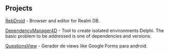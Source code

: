 ## Projects

[RebDroid](https://progcomrapadura.github.io/RebDroid/) - Browser and editor for Realm DB. 

[DependencyManager4D](http://snakeice.github.io/DependencyManager4D/) - Tool to create isolated environments Delphi. The basic problem to be addressed is one of dependencies and versions. 

[QuestionsView](https://github.com/horus-lab/QuestionsView) - Gerador de views like Google Forms para android.
